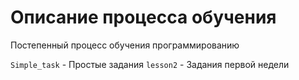# Описание процесса обучения 

Постепенный процесс обучения программированию

`Simple_task` - Простые задания 
`lesson2` - Задания первой недели